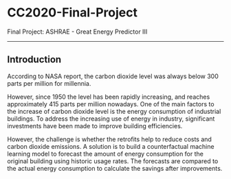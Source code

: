 # CC2020-Final-Project
Final Project: ASHRAE - Great Energy Predictor III

------------

## Introduction
According to NASA report, the carbon dioxide level was always below 300 parts per million for millennia.

However, since 1950 the level has been rapidly increasing, and reaches approximately 415 parts per million nowadays. One of the main factors to the increase of carbon dioxide level is the energy consumption of industrial buildings. To address the increasing use of energy in industry, significant investments have been made to improve building efficiencies.

However, the challenge is whether the retrofits help to reduce costs and carbon dioxide emissions. A solution is to build a counterfactual machine learning model to forecast the amount of energy consumption for the original building using historic usage rates. The forecasts are compared to the actual energy consumption to calculate the savings after improvements.
